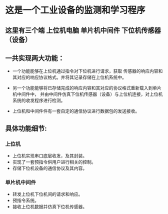 # 这是一个工业设备的监测和学习程序

## 这里有三个端 上位机电脑 单片机中间件 下位机传感器（设备） 

## 一共实现两大功能：

* 一个功能能够在上位机通过指令对下位机进行请求，获取
传感器的响应内容和其对应的响应协议格式。并将其记录存储在上位机系统中。

* 另一个功能能够将已存储完成的响应内容和其对应的协议格式重新载入到单片机中间件中，
并由中间件仿真下位机传感器（设备）与上位机连接，对上位机系统的收发程序进行检测。

* 上位机和中间件件有一套自定的通信协议进行数据包的发送接收。

## 具体功能细节:

### 上位机
* 上位机实现串口底层收发，及其封装。
* 实现了一套预指令供用户进行相关的控制。
* 存储下位机设备的通信协议及其内容。

### 单片机中间件
* 转发上位机下位机间的请求和响应。
* 预指令系统。
* 接收上位机数据并仿真下位机传感器。
